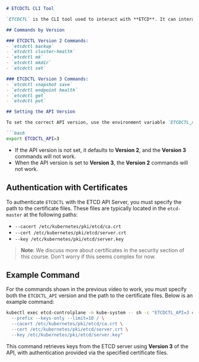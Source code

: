 ```markdown
# ETCDCTL CLI Tool

`ETCDCTL` is the CLI tool used to interact with **ETCD**. It can interact with the ETCD Server using two API versions: **Version 2** and **Version 3**. By default, it is set to use **Version 2**. Each version has a different set of commands.

## Commands by Version

### ETCDCTL Version 2 Commands:
- `etcdctl backup`
- `etcdctl cluster-health`
- `etcdctl mk`
- `etcdctl mkdir`
- `etcdctl set`

### ETCDCTL Version 3 Commands:
- `etcdctl snapshot save`
- `etcdctl endpoint health`
- `etcdctl get`
- `etcdctl put`

## Setting the API Version

To set the correct API version, use the environment variable `ETCDCTL_API`.

```bash
export ETCDCTL_API=3
```

- If the API version is not set, it defaults to **Version 2**, and the **Version 3** commands will not work.
- When the API version is set to **Version 3**, the **Version 2** commands will not work.

## Authentication with Certificates

To authenticate `ETCDCTL` with the ETCD API Server, you must specify the path to the certificate files. These files are typically located in the `etcd-master` at the following paths:

- `--cacert /etc/kubernetes/pki/etcd/ca.crt`
- `--cert /etc/kubernetes/pki/etcd/server.crt`
- `--key /etc/kubernetes/pki/etcd/server.key`

> **Note**: We discuss more about certificates in the security section of this course. Don't worry if this seems complex for now.

## Example Command

For the commands shown in the previous video to work, you must specify both the `ETCDCTL_API` version and the path to the certificate files. Below is an example command:

```bash
kubectl exec etcd-controlplane -n kube-system -- sh -c "ETCDCTL_API=3 etcdctl get / \
  --prefix --keys-only --limit=10 / \
  --cacert /etc/kubernetes/pki/etcd/ca.crt \
  --cert /etc/kubernetes/pki/etcd/server.crt \
  --key /etc/kubernetes/pki/etcd/server.key"
```

This command retrieves keys from the ETCD server using **Version 3** of the API, with authentication provided via the specified certificate files.
```
